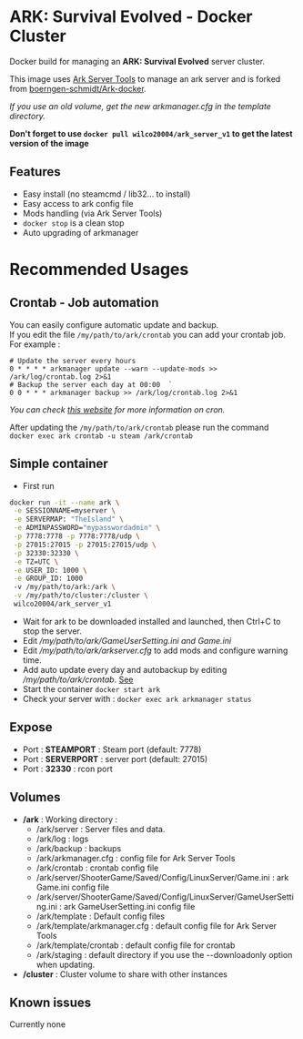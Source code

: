 # ARK: Survival Evolved - Docker Cluster

Docker build for managing an __ARK: Survival Evolved__ server cluster.

This image uses [Ark Server Tools](https://github.com/FezVrasta/ark-server-tools) to manage an ark server and is forked from [boerngen-schmidt/Ark-docker](https://hub.docker.com/r/boerngenschmidt/ark-docker/).

*If you use an old volume, get the new arkmanager.cfg in the template directory.*

__Don't forget to use `docker pull wilco20004/ark_server_v1` to get the latest version of the image__

## Features
 - Easy install (no steamcmd / lib32... to install)
 - Easy access to ark config file
 - Mods handling (via Ark Server Tools)
 - `docker stop` is a clean stop
 - Auto upgrading of arkmanager

# Recommended Usages

## Crontab - Job automation
 You can easily configure automatic update and backup.  
 If you edit the file `/my/path/to/ark/crontab` you can add your crontab job.  
 For example :  
 ```
 # Update the server every hours  
 0 * * * * arkmanager update --warn --update-mods >> /ark/log/crontab.log 2>&1    
 # Backup the server each day at 00:00  `  
 0 0 * * * arkmanager backup >> /ark/log/crontab.log 2>&1
 ```  
 *You can check [this website](http://www.unix.com/man-page/linux/5/crontab/) for more information on cron.*

 After updating the `/my/path/to/ark/crontab` please run the command   
 `docker exec ark crontab -u steam /ark/crontab`

## Simple container
 - First run  
  ```Bash
  docker run -it --name ark \
   -e SESSIONNAME=myserver \
   -e SERVERMAP: "TheIsland" \
   -e ADMINPASSWORD="mypasswordadmin" \
   -p 7778:7778 -p 7778:7778/udp \
   -p 27015:27015 -p 27015:27015/udp \
   -p 32330:32330 \
   -e TZ=UTC \
   -e USER_ID: 1000 \
   -e GROUP_ID: 1000
   -v /my/path/to/ark:/ark \
   -v /my/path/to/cluster:/cluster \
   wilco20004/ark_server_v1
   ```
 - Wait for ark to be downloaded installed and launched, then Ctrl+C to stop the server.
 - Edit */my/path/to/ark/GameUserSetting.ini and Game.ini*
 - Edit */my/path/to/ark/arkserver.cfg* to add mods and configure warning time.
 - Add auto update every day and autobackup by editing */my/path/to/ark/crontab*. [See](#crontab---job-automation)
 - Start the container `docker start ark`
 - Check your server with : `docker exec ark arkmanager status`

## Expose
 + Port : __STEAMPORT__ : Steam port (default: 7778)
 + Port : __SERVERPORT__ : server port (default: 27015)
 + Port : __32330__ : rcon port

## Volumes
+ __/ark__ : Working directory :
    + /ark/server : Server files and data.
    + /ark/log : logs
    + /ark/backup : backups
    + /ark/arkmanager.cfg : config file for Ark Server Tools
    + /ark/crontab : crontab config file
    + /ark/server/ShooterGame/Saved/Config/LinuxServer/Game.ini : ark Game.ini config file
    + /ark/server/ShooterGame/Saved/Config/LinuxServer/GameUserSetting.ini : ark GameUserSetting.ini config file
    + /ark/template : Default config files
    + /ark/template/arkmanager.cfg : default config file for Ark Server Tools
    + /ark/template/crontab : default config file for crontab
    + /ark/staging : default directory if you use the --downloadonly option when updating.
+ __/cluster__ : Cluster volume to share with other instances

## Known issues
Currently none
